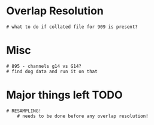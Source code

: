 
# Overlap Resolution
    # what to do if collated file for 909 is present?

# Misc
    # 895 - channels g14 vs G14?
    # find dog data and run it on that

# Major things left TODO
    # RESAMPLING!
        # needs to be done before any overlap resolution!